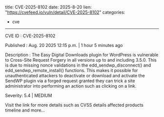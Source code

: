  
title: CVE-2025-8102
date: 2025-8-20
lien: "https://cvefeed.io/vuln/detail/CVE-2025-8102"
categories:
  - cve
---

CVE ID : CVE-2025-8102

Published :  Aug. 20
2025
12:15 p.m. | 1 hour
5 minutes ago

Description : The Easy Digital Downloads plugin for WordPress is vulnerable to Cross-Site Request Forgery in all versions up to
and including
3.5.0. This is due to missing nonce validations in the edd_sendwp_disconnect() and edd_sendwp_remote_install() functions. This makes it possible for unauthenticated attackers to deactivate or download and activate the SendWP plugin via a forged request granted they can trick a site administrator into performing an action such as clicking on a link.

Severity: 5.4 | MEDIUM

Visit the link for more details
such as CVSS details
affected products
timeline
and more...
